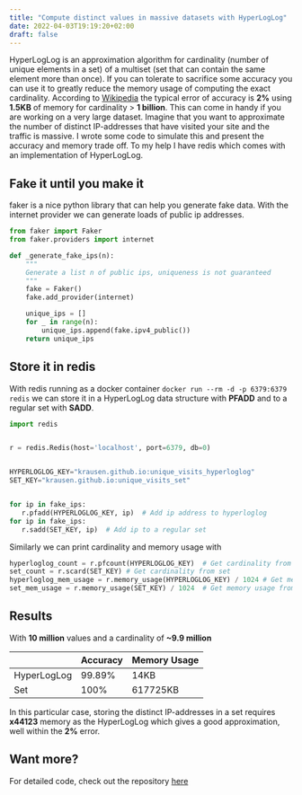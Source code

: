```yaml
---
title: "Compute distinct values in massive datasets with HyperLogLog"
date: 2022-04-03T19:19:20+02:00
draft: false
---
```


HyperLogLog is an approximation algorithm for cardinality (number of unique elements in a set) of a multiset (set that can contain the same element more than once).
If you can tolerate to sacrifice some accuracy you can use it to greatly reduce the memory usage of computing the exact cardinality. According to [Wikipedia](https://en.wikipedia.org/wiki/HyperLogLog) the typical error of accuracy is **2%** using **1.5KB** of memory for cardinality > **1 billion**. This can come in handy if you are working on a very large dataset. Imagine that you want to approximate the number of distinct IP-addresses that have visited your site and the traffic is massive. I wrote some code to simulate this and present the accuracy and memory trade off. To my help I have redis which comes with an implementation of HyperLogLog.

## Fake it until you make it

faker is a nice python library that can help you generate fake data. With the internet provider we can generate loads of public ip addresses.

```python
from faker import Faker
from faker.providers import internet

def _generate_fake_ips(n):
    """
    Generate a list n of public ips, uniqueness is not guaranteed 
    """
    fake = Faker()
    fake.add_provider(internet)

    unique_ips = []
    for _ in range(n):
        unique_ips.append(fake.ipv4_public())
    return unique_ips
```

## Store it in redis

With redis running as a docker container `docker run --rm -d -p 6379:6379 redis` we can store it in a HyperLogLog data structure with **PFADD** and to a regular set with **SADD**.

```python
import redis


r = redis.Redis(host='localhost', port=6379, db=0)


HYPERLOGLOG_KEY="krausen.github.io:unique_visits_hyperloglog"
SET_KEY="krausen.github.io:unique_visits_set"


for ip in fake_ips:
   r.pfadd(HYPERLOGLOG_KEY, ip)  # Add ip address to hyperloglog
for ip in fake_ips:
   r.sadd(SET_KEY, ip)  # Add ip to a regular set
```

Similarly we can print cardinality and memory usage with

```python
hyperloglog_count = r.pfcount(HYPERLOGLOG_KEY)  # Get cardinality from hyperloglog
set_count = r.scard(SET_KEY) # Get cardinality from set
hyperloglog_mem_usage = r.memory_usage(HYPERLOGLOG_KEY) / 1024 # Get memory usage from hyperloglog
set_mem_usage = r.memory_usage(SET_KEY) / 1024  # Get memory usage from set
```

## Results

With **10 million** values and a cardinality of **~9.9 million**

|  | Accuracy | Memory Usage|
| --- | ----------- |--|
| HyperLogLog | 99.89% | 14KB |
| Set | 100% | 617725KB|

In this particular case, storing the distinct IP-addresses in a set requires **x44123** memory as the HyperLogLog which gives a good approximation, well within the **2%** error.  

## Want more?

For detailed code, check out the repository [here](https://github.com/krausen/hyperloglog)